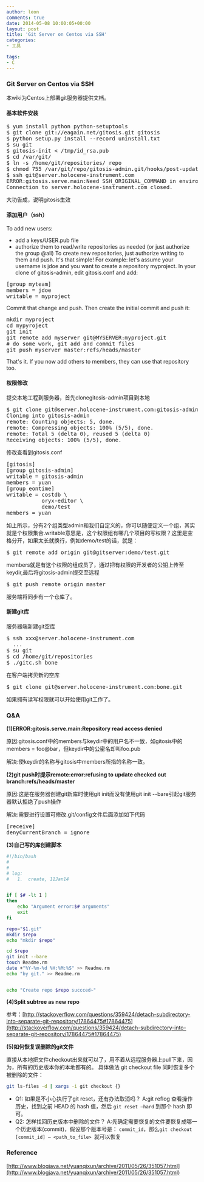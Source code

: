 ```yaml
---
author: leon
comments: true
date: 2014-05-08 10:00:05+00:00
layout: post
title: 'Git Server on Centos via SSH' 
categories:
- 工具

tags:
- C
---
```


### Git Server on Centos via SSH

本wiki为Centos上部署git服务器提供文档。

#### 基本软件安装

<pre>
$ yum install python python-setuptools
$ git clone git://eagain.net/gitosis.git gitosis
$ python setup.py install --record uninstall.txt 
$ su git
$ gitosis-init < /tmp/id_rsa.pub 
$ cd /var/git/
$ ln -s /home/git/repositories/ repo
$ chmod 755 /var/git/repo/gitosis-admin.git/hooks/post-update
$ ssh git@server.holocene-instrument.com
ERROR:gitosis.serve.main:Need SSH_ORIGINAL_COMMAND in environment.
Connection to server.holocene-instrument.com closed.
</pre>

大功告成，说明gitosis生效

#### 添加用户（ssh）

To add new users:
- add a keys/USER.pub file
- authorize them to read/write repositories as needed (or just authorize the group @all)
To create new repositories, just authorize writing to them and push. It's that simple! For example: let's assume your username is jdoe and you want to create a repository myproject. In your clone of gitosis-admin, edit gitosis.conf and add:
<pre>
[group myteam]
members = jdoe
writable = myproject
</pre>

Commit that change and push. Then create the initial commit and push it:

<pre>
mkdir myproject
cd mypyroject
git init
git remote add myserver git@MYSERVER:myproject.git
# do some work, git add and commit files
git push myserver master:refs/heads/master
</pre>

That's it. If you now add others to members, they can use that repository too.

#### 权限修改
提交本地工程到服务器，首先clonegitosis-admin项目到本地
<pre>
$ git clone git@server.holocene-instrument.com:gitosis-admin.git
Cloning into gitosis-admin
remote: Counting objects: 5, done.
remote: Compressing objects: 100% (5/5), done.
remote: Total 5 (delta 0), reused 5 (delta 0)
Receiving objects: 100% (5/5), done.
</pre>
修改查看到gitosis.conf
<pre>
[gitosis]
[group gitosis-admin]
writable = gitosis-admin
members = yuan
[group eontime]
writable = costdb \
           oryx-editor \
           demo/test
members = yuan
</pre>
如上所示，分有2个组类型admin和我们自定义的，你可以随便定义一个组，其实就是个权限集合.writable意思是，这个权限组有哪几个项目的写权限？这里是空格分开，如果太长就换行，例如demo/test的话，就是：

<pre>$ git remote add origin git@gitserver:demo/test.git</pre>

members就是有这个权限的组成员了，通过把有权限的开发者的公钥上传至keydir,最后将gitosis-admin提交至远程

<pre>$ git push remote origin master</pre>
服务端将同步有一个仓库了。


#### 新建git库
服务器端新建git空库

<pre>
$ ssh xxx@server.holocene-instrument.com
  ...
$ su git
$ cd /home/git/repositories
$ ./gitc.sh bone
</pre>
在客户端拷贝新的空库
<pre>$ git clone git@server.holocene-instrument.com:bone.git</pre>
如果拥有读写权限就可以开始使用git工作了。

### Q&A

**(1)ERROR:gitosis.serve.main:Repository read access denied**

原因:gitosis.conf中的members与keydir中的用户名不一致，如gitosis中的members = foo@bar，但keydir中的公密名却叫foo.pub

解决:使keydir的名称与gitosis中members所指的名称一致。 

**(2)git push时提示remote:error:refusing to update checked out branch:refs/heads/master**

原因:这是在服务器创建git新库时使用git init而没有使用git init --bare引起git服务器默认拒绝了push操作

解决:需要进行设置可修改.git/config文件后面添加如下代码
<pre>
[receive]
denyCurrentBranch = ignore
</pre>

**(3)自己写的库创建脚本**

```bash
#!/bin/bash
#
#
# log:
# 	1.	create, 11Jan14


if [ $# -lt 1 ] 
then
	echo "Argument error:$# arguments"
	exit
fi

repo="$1.git"
mkdir $repo
echo "mkdir $repo"

cd $repo
git init --bare
touch Readme.rm
date +"%Y-%m-%d %H:%M:%S" >> Readme.rm
echo "by git." >> Readme.rm


echo "Create repo $repo succced~"
```

**(4)Split subtree as new repo**

参考：[http://stackoverflow.com/questions/359424/detach-subdirectory-into-separate-git-repository/17864475#17864475](http://stackoverflow.com/questions/359424/detach-subdirectory-into-separate-git-repository/17864475#17864475)

**(5)如何恢复误删除的git文件**

直接从本地把文件checkout出来就可以了，用不着从远程服务器上pull下来，因为，所有的历史版本你的本地都有的。 具体做法 git checkout file 同时恢复多个被删除的文件： 
```bash
git ls-files -d | xargs -i git checkout {}
```

- Q1: 如果是不小心执行了git reset，还有办法取消吗？ A:git reflog 查看操作历史，找到之前 HEAD 的 hash 值，然后 `git reset –hard` 到那个 hash 即可。
- Q2: 怎样找回历史版本中删除的文件？ A:先确定需要恢复的文件要恢复成哪一个历史版本(commit)，假设那个版本号是： `commit_id`，那么`git checkout [commit_id] – <path_to_file> `就可以恢复 


### Reference

[http://www.blogjava.net/yuanqixun/archive/2011/05/26/351057.html](http://www.blogjava.net/yuanqixun/archive/2011/05/26/351057.html)

